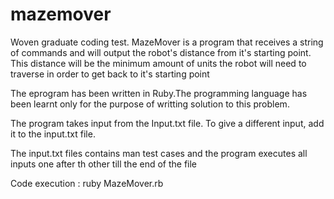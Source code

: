 # mazemover
Woven graduate coding test. MazeMover is a program that receives a string of commands and will output the robot's distance from it's starting point.  This distance will be the minimum amount of units the robot will need to traverse in order to get back to it's starting point

The eprogram has been written in Ruby.The programming language has been learnt only for the purpose of writting solution to this problem.

The program takes input from the Input.txt file. To give a different input, add it to the input.txt file.

The input.txt files contains man test cases and the program executes all inputs one after th other till the end of the file

Code execution : ruby MazeMover.rb
